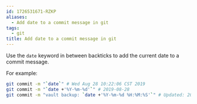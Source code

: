 ```yaml
---
id: 1726531671-RZKP
aliases:
  - Add date to a commit message in git
tags:
  - git
title: Add date to a commit message in git
---
```


Use the `date` keyword in between backticks to add the current date to a commit message.

For example:

```bash
git commit -m "`date`" # Wed Aug 28 10:22:06 CST 2019
git commit -m "`date +'%Y-%m-%d'`" # 2019-08-28
git commit -m "vault backup: `date +'%Y-%m-%d %H:%M:%S'`" # Updated: 2019-08-28 10:22:06
```
